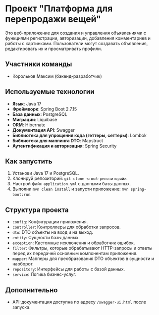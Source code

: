 # Проект "Платформа для перепродажи вещей"

Это веб-приложение для создания и управления объявлениями с функциями регистрации, авторизации, добавления комментариев и работы с картинками. Пользователи могут создавать объявления, редактировать их и просматривать профили.

## Участники команды
- Корольков Максим (бэкенд-разработчик)

## Используемые технологии
- **Язык**: Java 17
- **Фреймворк**: Spring Boot 2.7.15
- **База данных**: PostgreSQL
- **Миграции**: Liquibase
- **ORM**: Hibernate
- **Документация API**: Swagger
- **Библиотека для упрощения кода (геттеры, сеттеры)**: Lombok
- **Библиотека для маппинга DTO**: Mapstruct
- **Аутентификация и авторизация**: Spring Security

## Как запустить
1. Установи Java 17 и PostgreSQL.
2. Клонируй репозиторий: `git clone <твой-репозиторий>`.
3. Настрой файл `application.yml` с данными базы данных.
4. Выполни `mvn clean install` и запусти приложение: `mvn spring-boot:run`.

## Структура проекта
- `config`: Конфигурации приложения.
- `controller`: Контроллеры для обработки запросов.
- `dto`: DTO объекты на вход и на выход.
- `entity`: Сущности базы данных.
- `exception`: Кастомные исключения и обработчик ошибок.
- `filter`: Фильтры, которые обрабатывают HTTP-запросы и ответы перед их передачей основным компонентам приложения.
- `mapper`: Мапперы для преобразования DTO объектов в сущности и наоборот.
- `repository`: Интерфейсы для работы с базой данных.
- `service`: Логика бизнес-услуг.

## Дополнительно
- API-документация доступна по адресу `/swagger-ui.html` после запуска.